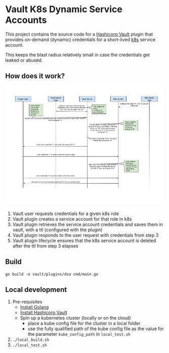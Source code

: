 # Vault K8s Dynamic Service Accounts

This project contains the source code for a [Hashicorp Vault](https://www.vaultproject.io/) plugin that provides
on-demand (dynamic) credentials for a short-lived [k8s](https://kubernetes.io/) service account.

This keeps the blast radius relatively small in case the credentials get leaked or abused.

## How does it work?
![overview](./docs/overview.png "Overview")

1. Vault user requests credentials for a given k8s role
1. Vault plugin creates a service account for that role in k8s
1. Vault plugin retrieves the service account credentials and saves them in vault, with a ttl (configured with the
   plugin)
1. Vault plugin responds to the user request with credentials from step 3
1. Vault plugin lifecycle ensures that the k8s service account is deleted after the ttl from step 3 elapses

## Build

```
go build -o vault/plugins/dsa cmd/main.go
```

## Local development
1. Pre-requisites
   - [Install Golang](https://golang.org/doc/install)
   - [Install Hashicorp Vault](https://learn.hashicorp.com/tutorials/vault/getting-started-install?in=vault/getting-started)
   - Spin up a kubernetes cluster (locally or on the cloud)
      - place a kube config file for the cluster in a local folder
      - use the fully qualified path of the kube config file as the value for the parameter `kube_config_path` in `local_test.sh`
1. `./local_build.sh`
1. `./local_test.sh`
